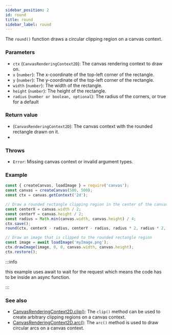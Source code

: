 ```yaml
---
sidebar_position: 2
id: round
title: round
sidebar_label: round
---
```


The `round()` function draws a circular clipping region on a canvas context.

### Parameters

- `ctx` (`CanvasRenderingContext2D`): The canvas rendering context to draw on.
- `x` (`number`): The x-coordinate of the top-left corner of the rectangle.
- `y` (`number`): The y-coordinate of the top-left corner of the rectangle.
- `width` (`number`): The width of the rectangle.
- `height` (`number`): The height of the rectangle.
- `radius` (`number or boolean, optional`): The radius of the corners, or true for a default 

### Return value

- (`CanvasRenderingContext2D`): The canvas context with the rounded rectangle drawn on it.
- 
### Throws

- `Error`: Missing canvas context or invalid argument types.

### Example

```javascript
const { createCanvas, loadImage } = require('canvas');
const canvas = createCanvas(500, 500);
const ctx = canvas.getContext('2d');

// Draw a rounded rectangle clipping region in the center of the canvas
const centerX = canvas.width / 2;
const centerY = canvas.height / 2;
const radius = Math.min(canvas.width, canvas.height) / 4;
ctx.save();
round(ctx, centerX - radius, centerY - radius, radius * 2, radius * 2, 10);

// Draw an image that is clipped to the rounded rectangle region
const image = await loadImage('myImage.png');
ctx.drawImage(image, 0, 0, canvas.width, canvas.height);
ctx.restore();
```
:::info

this example uses await to wait for the request which means the code has to be inside an async function.

:::
### See also

- [CanvasRenderingContext2D.clip()](https://developer.mozilla.org/en-US/docs/Web/API/CanvasRenderingContext2D/clip): The `clip()` method can be used to create arbitrary clipping regions on a canvas context.
- [CanvasRenderingContext2D.arc()](https://developer.mozilla.org/en-US/docs/Web/API/CanvasRenderingContext2D/arc): The `arc()` method is used to draw circular arcs on a canvas context.
